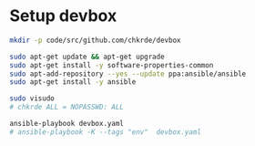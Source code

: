 # Setup devbox

```bash
mkdir -p code/src/github.com/chkrde/devbox
```

```bash
sudo apt-get update && apt-get upgrade
sudo apt-get install -y software-properties-common
sudo apt-add-repository --yes --update ppa:ansible/ansible
sudo apt-get install -y ansible
```

```bash
sudo visudo
# chkrde ALL = NOPASSWD: ALL
```

```bash
ansible-playbook devbox.yaml
# ansible-playbook -K --tags "env"  devbox.yaml
```
